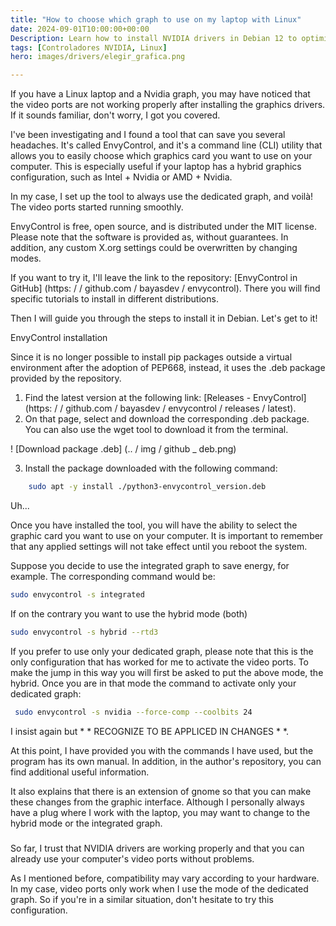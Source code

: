 ```yaml
---
title: "How to choose which graph to use on my laptop with Linux"
date: 2024-09-01T10:00:00+00:00
Description: Learn how to install NVIDIA drivers in Debian 12 to optimize your system's graphic performance.
tags: [Controladores NVIDIA, Linux]
hero: images/drivers/elegir_grafica.png

---
```



If you have a Linux laptop and a Nvidia graph, you may have noticed that the video ports are not working properly after installing the graphics drivers. If it sounds familiar, don't worry, I got you covered.

I've been investigating and I found a tool that can save you several headaches. It's called EnvyControl, and it's a command line (CLI) utility that allows you to easily choose which graphics card you want to use on your computer. This is especially useful if your laptop has a hybrid graphics configuration, such as Intel + Nvidia or AMD + Nvidia.

In my case, I set up the tool to always use the dedicated graph, and voilà! The video ports started running smoothly.

EnvyControl is free, open source, and is distributed under the MIT license. Please note that the software is provided as, without guarantees. In addition, any custom X.org settings could be overwritten by changing modes.

If you want to try it, I'll leave the link to the repository: [EnvyControl in GitHub] (https: / / github.com / bayasdev / envycontrol). There you will find specific tutorials to install in different distributions.

Then I will guide you through the steps to install it in Debian. Let's get to it!

EnvyControl installation

Since it is no longer possible to install pip packages outside a virtual environment after the adoption of PEP668, instead, it uses the .deb package provided by the repository.

1. Find the latest version at the following link: [Releases - EnvyControl] (https: / / github.com / bayasdev / envycontrol / releases / latest).
2. On that page, select and download the corresponding .deb package. You can also use the wget tool to download it from the terminal.

 ! [Download package .deb] (.. / img / github _ deb.png)

3. Install the package downloaded with the following command:

```bash
    sudo apt -y install ./python3-envycontrol_version.deb
```

Uh...

Once you have installed the tool, you will have the ability to select the graphic card you want to use on your computer. It is important to remember that any applied settings will not take effect until you reboot the system.

Suppose you decide to use the integrated graph to save energy, for example. The corresponding command would be:

```bash
sudo envycontrol -s integrated
```

If on the contrary you want to use the hybrid mode (both)

```bash
sudo envycontrol -s hybrid --rtd3
```

If you prefer to use only your dedicated graph, please note that this is the only configuration that has worked for me to activate the video ports. To make the jump in this way you will first be asked to put the above mode, the hybrid. Once you are in that mode the command to activate only your dedicated graph:

```bash
 sudo envycontrol -s nvidia --force-comp --coolbits 24
```

I insist again but * * RECOGNIZE TO BE APPLICED IN CHANGES * *.

At this point, I have provided you with the commands I have used, but the program has its own manual. In addition, in the author's repository, you can find additional useful information.

It also explains that there is an extension of gnome so that you can make these changes from the graphic interface. Although I personally always have a plug where I work with the laptop, you may want to change to the hybrid mode or the integrated graph.

### 
So far, I trust that NVIDIA drivers are working properly and that you can already use your computer's video ports without problems.

As I mentioned before, compatibility may vary according to your hardware. In my case, video ports only work when I use the mode of the dedicated graph. So if you're in a similar situation, don't hesitate to try this configuration.